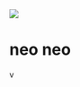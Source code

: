 <!DOCTYPE html>
<html lang="en">
  <head>
    <meta charset="UTF-8" />
    <meta http-equiv="X-UA-Compatible" content="IE=edge" />
    <meta name="viewport" content="width=device-width, initial-scale=1.0" />
    <title>Document</title>
    <style>
      em {
        color: aquamarine;
        font-style: normal;
      }
      strong {
        color: brown;
      }
    </style>
  </head>
  <body>
    <img src="images/neo_neo_animated.webp" />
    <h1>neo neo</h1>
  </body>
</html>
v
